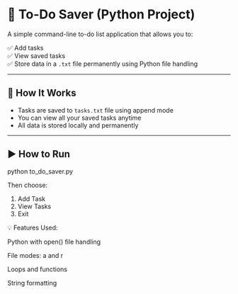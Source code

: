 # 📝 To-Do Saver (Python Project)

A simple command-line to-do list application that allows you to:

✅ Add tasks  
✅ View saved tasks  
✅ Store data in a `.txt` file permanently using Python file handling

---

## 📂 How It Works

- Tasks are saved to `tasks.txt` file using append mode
- You can view all your saved tasks anytime
- All data is stored locally and permanently

---

## ▶️ How to Run

python to_do_saver.py

Then choose:
1. Add Task
2. View Tasks
3. Exit

💡 Features Used:

Python with open() file handling

File modes: a and r

Loops and functions

String formatting

